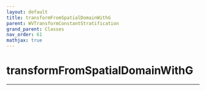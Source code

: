 ```yaml
---
layout: default
title: transformFromSpatialDomainWithG
parent: WVTransformConstantStratification
grand_parent: Classes
nav_order: 61
mathjax: true
---
```


#  transformFromSpatialDomainWithG




---

